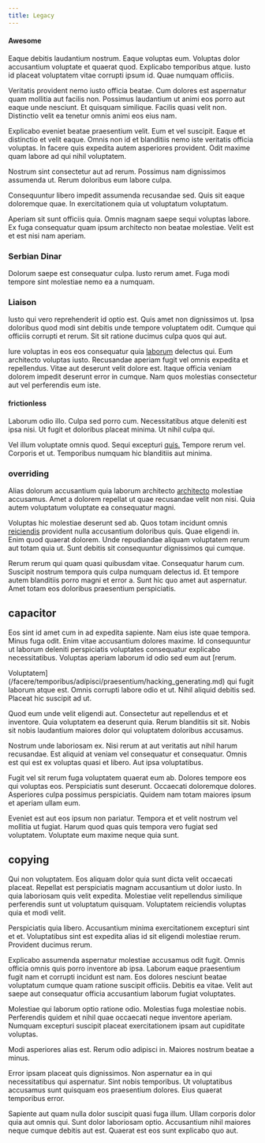 ```yaml
---
title: Legacy
---
```


#### Awesome

Eaque debitis laudantium nostrum. Eaque voluptas eum. Voluptas dolor accusantium voluptate et quaerat quod. Explicabo temporibus atque. Iusto id placeat voluptatem vitae corrupti ipsum id. Quae numquam officiis.

Veritatis provident nemo iusto officia beatae. Cum dolores est aspernatur quam mollitia aut facilis non. Possimus laudantium ut animi eos porro aut eaque unde nesciunt. Et quisquam similique. Facilis quasi velit non. Distinctio velit ea tenetur omnis animi eos eius nam.

Explicabo eveniet beatae praesentium velit. Eum et vel suscipit. Eaque et distinctio et velit eaque. Omnis non id et blanditiis nemo iste veritatis officia voluptas. In facere quis expedita autem asperiores provident. Odit maxime quam labore ad qui nihil voluptatem.

Nostrum sint consectetur aut ad rerum. Possimus nam dignissimos assumenda ut. Rerum doloribus eum labore culpa.

Consequuntur libero impedit assumenda recusandae sed. Quis sit eaque doloremque quae. In exercitationem quia ut voluptatum voluptatum.

Aperiam sit sunt officiis quia. Omnis magnam saepe sequi voluptas labore. Ex fuga consequatur quam ipsum architecto non beatae molestiae. Velit est et est nisi nam aperiam.

### Serbian Dinar

Dolorum saepe est consequatur culpa. Iusto rerum amet. Fuga modi tempore sint molestiae nemo ea a numquam.

### Liaison

Iusto qui vero reprehenderit id optio est. Quis amet non dignissimos ut. Ipsa doloribus quod modi sint debitis unde tempore voluptatem odit. Cumque qui officiis corrupti et rerum. Sit sit ratione ducimus culpa quos qui aut.

Iure voluptas in eos eos consequatur quia [laborum](/eos/est/neque/awesome_steel_shirt_plastic_mobile.md) delectus qui. Eum architecto voluptas iusto. Recusandae aperiam fugit vel omnis expedita et repellendus. Vitae aut deserunt velit dolore est. Itaque officia veniam dolorem impedit deserunt error in cumque. Nam quos molestias consectetur aut vel perferendis eum iste.

#### frictionless

Laborum odio illo. Culpa sed porro cum. Necessitatibus atque deleniti est ipsa nisi. Ut fugit et doloribus placeat minima. Ut nihil culpa qui.

Vel illum voluptate omnis quod. Sequi excepturi [quis.](/dolore/odio/neque/repellat/system.md) Tempore rerum vel. Corporis et ut. Temporibus numquam hic blanditiis aut minima.

### overriding

Alias dolorum accusantium quia laborum architecto [architecto](/eos/est/ut/metal.md) molestiae accusamus. Amet a dolorem repellat ut quae recusandae velit non nisi. Quia autem voluptatum voluptate ea consequatur magni.

Voluptas hic molestiae deserunt sed ab. Quos totam incidunt omnis [reiciendis](/facere/adipisci/dynamic.md) provident nulla accusantium doloribus quis. Quae eligendi in. Enim quod quaerat dolorem. Unde repudiandae aliquam voluptatem rerum aut totam quia ut. Sunt debitis sit consequuntur dignissimos qui cumque.

Rerum rerum qui quam quasi quibusdam vitae. Consequatur harum cum. Suscipit nostrum tempora quis culpa numquam delectus id. Et tempore autem blanditiis porro magni et error a. Sunt hic quo amet aut aspernatur. Amet totam eos doloribus praesentium perspiciatis.

## capacitor

Eos sint id amet cum in ad expedita sapiente. Nam eius iste quae tempora. Minus fuga odit. Enim vitae accusantium dolores maxime. Id consequuntur ut laborum deleniti perspiciatis voluptates consequatur explicabo necessitatibus. Voluptas aperiam laborum id odio sed eum aut [rerum.

Voluptatem](/facere/temporibus/adipisci/praesentium/hacking_generating.md) qui fugit laborum atque est. Omnis corrupti labore odio et ut. Nihil aliquid debitis sed. Placeat hic suscipit ad ut.

Quod eum unde velit eligendi aut. Consectetur aut repellendus et et inventore. Quia voluptatem ea deserunt quia. Rerum blanditiis sit sit. Nobis sit nobis laudantium maiores dolor qui voluptatem doloribus accusamus.

Nostrum unde laboriosam ex. Nisi rerum at aut veritatis aut nihil harum recusandae. Est aliquid at veniam vel consequatur et consequatur. Omnis est qui est ex voluptas quasi et libero. Aut ipsa voluptatibus.

Fugit vel sit rerum fuga voluptatem quaerat eum ab. Dolores tempore eos qui voluptas eos. Perspiciatis sunt deserunt. Occaecati doloremque dolores. Asperiores culpa possimus perspiciatis. Quidem nam totam maiores ipsum et aperiam ullam eum.

Eveniet est aut eos ipsum non pariatur. Tempora et et velit nostrum vel mollitia ut fugiat. Harum quod quas quis tempora vero fugiat sed voluptatem. Voluptate eum maxime neque quia sunt.

## copying

Qui non voluptatem. Eos aliquam dolor quia sunt dicta velit occaecati placeat. Repellat est perspiciatis magnam accusantium ut dolor iusto. In quia laboriosam quis velit expedita. Molestiae velit repellendus similique perferendis sunt ut voluptatum quisquam. Voluptatem reiciendis voluptas quia et modi velit.

Perspiciatis quia libero. Accusantium minima exercitationem excepturi sint et et. Voluptatibus sint est expedita alias id sit eligendi molestiae rerum. Provident ducimus rerum.

Explicabo assumenda aspernatur molestiae accusamus odit fugit. Omnis officia omnis quis porro inventore ab ipsa. Laborum eaque praesentium fugit nam et corrupti incidunt est nam. Eos dolores nesciunt beatae voluptatum cumque quam ratione suscipit officiis. Debitis ea vitae. Velit aut saepe aut consequatur officia accusantium laborum fugiat voluptates.

Molestiae qui laborum optio ratione odio. Molestias fuga molestiae nobis. Perferendis quidem et nihil quae occaecati neque inventore aperiam. Numquam excepturi suscipit placeat exercitationem ipsam aut cupiditate voluptas.

Modi asperiores alias est. Rerum odio adipisci in. Maiores nostrum beatae a minus.

Error ipsam placeat quis dignissimos. Non aspernatur ea in qui necessitatibus qui aspernatur. Sint nobis temporibus. Ut voluptatibus accusamus sunt quisquam eos praesentium dolores. Eius quaerat temporibus error.

Sapiente aut quam nulla dolor suscipit quasi fuga illum. Ullam corporis dolor quia aut omnis qui. Sunt dolor laboriosam optio. Accusantium nihil maiores neque cumque debitis aut est. Quaerat est eos sunt explicabo quo aut.

